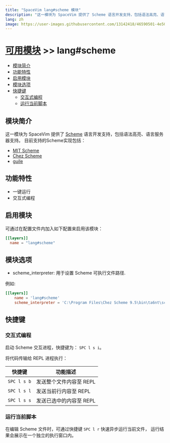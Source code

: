 ```yaml
---
title: "SpaceVim lang#scheme 模块"
description: "这一模块为 SpaceVim 提供了 Scheme 语言开发支持，包括语法高亮、语言服务器支持。"
lang: zh
image: https://user-images.githubusercontent.com/13142418/46590501-4e50b100-cae6-11e8-9366-6772d129a13b.png
---
```


# [可用模块](../../) >> lang#scheme

<!-- vim-markdown-toc GFM -->

- [模块简介](#模块简介)
- [功能特性](#功能特性)
- [启用模块](#启用模块)
- [模块选项](#模块选项)
- [快捷键](#快捷键)
  - [交互式编程](#交互式编程)
  - [运行当前脚本](#运行当前脚本)

<!-- vim-markdown-toc -->

## 模块简介

这一模块为 SpaceVim 提供了 [Scheme](http://www.scheme-reports.org) 语言开发支持，包括语法高亮、语言服务器支持。
目前支持的Scheme实现包括：


- [MIT Scheme](http://www.gnu.org/software/mit-scheme/)
- [Chez Scheme](https://cisco.github.io/ChezScheme/)
- [guile](https://www.gnu.org/software/guile/)

## 功能特性

- 一键运行
- 交互式编程


## 启用模块

可通过在配置文件内加入如下配置来启用该模块：

```toml
[[layers]]
  name = "lang#scheme"
```

## 模块选项

- scheme_interpreter: 用于设置 Scheme 可执行文件路径.

例如:

```toml
[[layers]]
    name = 'lang#scheme'
    scheme_interpreter = 'C:\Program Files\Chez Scheme 9.5\bin\ta6nt\scheme.exe'
```

## 快捷键

### 交互式编程

启动 Scheme 交互进程，快捷键为： `SPC l s i`。

将代码传输给 REPL 进程执行：

| 快捷键      | 功能描述                |
| ----------- | ----------------------- |
| `SPC l s b` | 发送整个文件内容至 REPL |
| `SPC l s l` | 发送当前行内容至 REPL   |
| `SPC l s s` | 发送已选中的内容至 REPL |

### 运行当前脚本

在编辑 Scheme 文件时，可通过快捷键 `SPC l r` 快速异步运行当前文件，
运行结果会展示在一个独立的执行窗口内。
